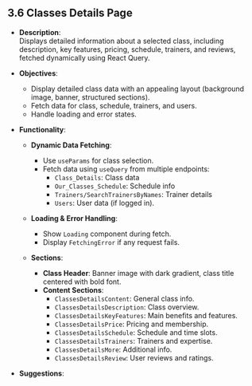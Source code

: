 ## 3.6 Classes Details Page

- **Description**:  
  Displays detailed information about a selected class, including description, key features, pricing, schedule, trainers, and reviews, fetched dynamically using React Query.

- **Objectives**:

  - Display detailed class data with an appealing layout (background image, banner, structured sections).
  - Fetch data for class, schedule, trainers, and users.
  - Handle loading and error states.

- **Functionality**:

  - **Dynamic Data Fetching**:

    - Use `useParams` for class selection.
    - Fetch data using `useQuery` from multiple endpoints:
      - `Class_Details`: Class data
      - `Our_Classes_Schedule`: Schedule info
      - `Trainers/SearchTrainersByNames`: Trainer details
      - `Users`: User data (if logged in).

  - **Loading & Error Handling**:

    - Show `Loading` component during fetch.
    - Display `FetchingError` if any request fails.

  - **Sections**:
    - **Class Header**: Banner image with dark gradient, class title centered with bold font.
    - **Content Sections**:
      - `ClassesDetailsContent`: General class info.
      - `ClassesDetailsDescription`: Class overview.
      - `ClassesDetailsKeyFeatures`: Main benefits and features.
      - `ClassesDetailsPrice`: Pricing and membership.
      - `ClassesDetailsSchedule`: Schedule and time slots.
      - `ClassesDetailsTrainers`: Trainers and expertise.
      - `ClassesDetailsMore`: Additional info.
      - `ClassesDetailsReview`: User reviews and ratings.

- **Suggestions**:

<!-- using the above format make the note for this component -->